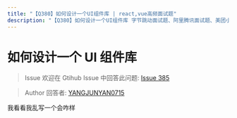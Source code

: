 ```yaml
---
title: "【Q380】如何设计一个UI组件库 | react,vue高频面试题"
description: "【Q380】如何设计一个UI组件库 字节跳动面试题、阿里腾讯面试题、美团小米面试题。"
---
```


# 如何设计一个 UI 组件库

> Issue
> 欢迎在 Gtihub Issue 中回答此问题: [Issue 385](https://github.com/shfshanyue/Daily-Question/issues/385)

> Author
> 回答者: [YANGJUNYAN0715](https://github.com/YANGJUNYAN0715)

我看看我乱写一个会咋样

